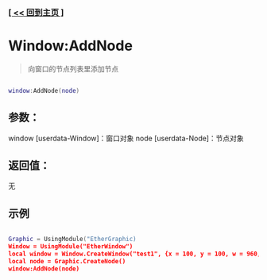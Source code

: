 ### [[ << 回到主页 ]](README.md)

# Window:AddNode

> 向窗口的节点列表里添加节点

```lua

window:AddNode(node)

```

## 参数：

window [userdata-Window]：窗口对象
node [userdata-Node]：节点对象

## 返回值：

无

## 示例
```lua

Graphic = UsingModule("EtherGraphic)
Window = UsingModule("EtherWindow")
local window = Window.CreateWindow("test1", {x = 100, y = 100, w = 960, h = 640}, {})
local node = Graphic.CreateNode()
window:AddNode(node)

```